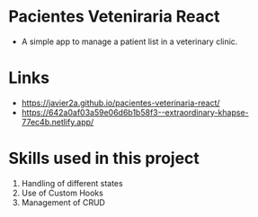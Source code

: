 # Pacientes Veteniraria React

* A simple app to manage a patient list in a veterinary clinic.

# Links 

* https://javier2a.github.io/pacientes-veterinaria-react/
* https://642a0af03a59e06d6b1b58f3--extraordinary-khapse-77ec4b.netlify.app/

# Skills used in this project

1. Handling of different states
2. Use of Custom Hooks
3. Management of CRUD


